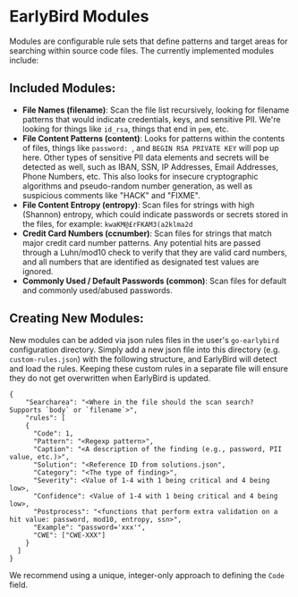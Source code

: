 # EarlyBird Modules
Modules are configurable rule sets that define patterns and target areas for searching within source code files. The currently implemented modules include:

## Included Modules:
 - __File Names (filename)__: Scan the file list recursively, looking for filename patterns that would indicate credentials, keys, and sensitive PII.  We're looking for things like `id_rsa`, things that end in `pem`, etc.
 - __File Content Patterns (content)__: Looks for patterns within the contents of files, things like `password: `, and `BEGIN RSA PRIVATE KEY` will pop up here.  Other types of sensitive PII data elements and secrets will be detected as well, such as IBAN, SSN, IP Addresses, Email Addresses, Phone Numbers, etc.  This also looks for insecure cryptographic algorithms and pseudo-random number generation, as well as suspicious comments like "HACK" and "FIXME".
 - __File Content Entropy (entropy)__:  Scan files for strings with high (Shannon) entropy, which could indicate passwords or secrets stored in the files, for example: `kwaKM@£rFKAM3(a2klma2d`
 - __Credit Card Numbers (ccnumber)__:  Scan files for strings that match major credit card number patterns.  Any potential hits are passed through a Luhn/mod10 check to verify that they are valid card numbers, and all numbers that are identified as designated test values are ignored.
 - __Commonly Used / Default Passwords (common)__:  Scan files for default and commonly used/abused passwords.
 &nbsp;
 
## Creating New Modules:
New modules can be added via json rules files in the user's `go-earlybird` configuration directory.  Simply add a new json file into this directory (e.g. `custom-rules.json`) with the following structure, and EarlyBird will detect and load the rules.  Keeping these custom rules in a separate file will ensure they do not get overwritten when EarlyBird is updated.
```
{
    "Searcharea": "<Where in the file should the scan search?  Supports `body` or `filename`>",
    "rules": [
    {
      "Code": 1,
      "Pattern": "<Regexp pattern>",
      "Caption": "<A description of the finding (e.g., password, PII value, etc.)>",
      "Solution": "<Reference ID from solutions.json",
      "Category": "<The type of finding>",
      "Severity": <Value of 1-4 with 1 being critical and 4 being low>,
      "Confidence": <Value of 1-4 with 1 being critical and 4 being low>,
      "Postprocess": "<functions that perform extra validation on a hit value: password, mod10, entropy, ssn>",
      "Example": "password='xxx'",
      "CWE": ["CWE-XXX"]
    }
  ]
}
```
We recommend using a unique, integer-only approach to defining the `Code` field.
